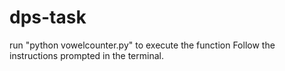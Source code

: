 # dps-task

run "python vowelcounter.py" to execute the function
Follow the instructions prompted in the terminal.

